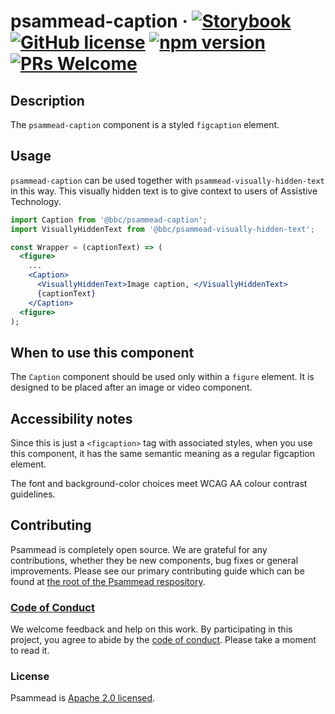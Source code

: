 # psammead-caption &middot; [![Storybook](https://raw.githubusercontent.com/storybooks/brand/master/badges/storybook.svg?sanitize=true)](https://bbc-news.github.io/psammead/?selectedKind=Caption) [![GitHub license](https://img.shields.io/badge/license-Apache%202.0-blue.svg)](https://github.com/BBC-News/psammead/blob/latest/LICENSE) [![npm version](https://img.shields.io/npm/v/@bbc/psammead-caption.svg)](https://www.npmjs.com/package/@bbc/psammead-caption) [![PRs Welcome](https://img.shields.io/badge/PRs-welcome-brightgreen.svg)](https://github.com/BBC-News/psammead/blob/latest/CONTRIBUTING.md)

## Description
The `psammead-caption` component is a styled `figcaption` element.

## Usage

`psammead-caption` can be used together with `psammead-visually-hidden-text` in this way. This visually hidden text is to give context to users of Assistive Technology.

```jsx
import Caption from '@bbc/psammead-caption';
import VisuallyHiddenText from '@bbc/psammead-visually-hidden-text';

const Wrapper = (captionText) => (
  <figure>
    ...
    <Caption>
      <VisuallyHiddenText>Image caption, </VisuallyHiddenText>
      {captionText}
    </Caption>
  <figure>
);
```

## When to use this component
The `Caption` component should be used only within a `figure` element. It is designed to be placed after an image or video component.

## Accessibility notes

Since this is just a `<figcaption>` tag with associated styles, when you use this component, it has the same semantic meaning as a regular figcaption element.

The font and background-color choices meet WCAG AA colour contrast guidelines.

## Contributing

Psammead is completely open source. We are grateful for any contributions, whether they be new components, bug fixes or general improvements. Please see our primary contributing guide which can be found at [the root of the Psammead respository](https://github.com/BBC-News/psammead/blob/latest/CONTRIBUTING.md).

### [Code of Conduct](https://github.com/BBC-News/psammead/blob/latest/CODE_OF_CONDUCT.md)

We welcome feedback and help on this work. By participating in this project, you agree to abide by the [code of conduct](https://github.com/BBC-News/psammead/blob/latest/CODE_OF_CONDUCT.md). Please take a moment to read it.

### License

Psammead is [Apache 2.0 licensed](https://github.com/BBC-News/psammead/blob/latest/LICENSE).

